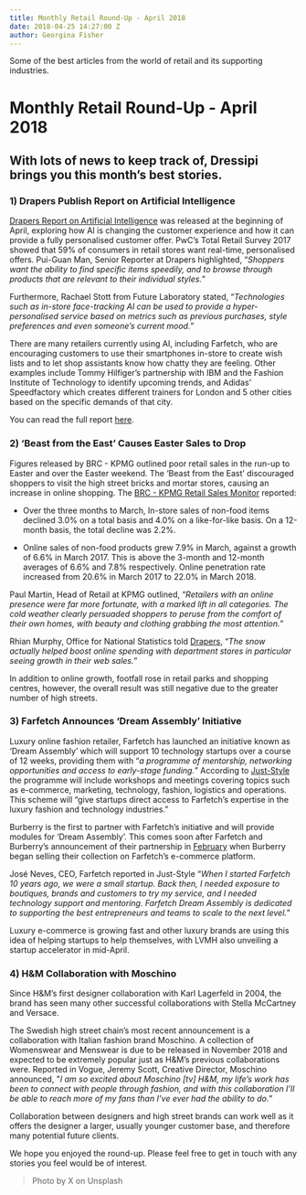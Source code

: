 ```yaml
---
title: Monthly Retail Round-Up - April 2018
date: 2018-04-25 14:27:00 Z
author: Georgina Fisher
---
```


Some of the best articles from the world of retail and its supporting industries.

# Monthly Retail Round-Up - April 2018

## With lots of news to keep track of, Dressipi brings you this month’s best stories.

### 1) Drapers Publish Report on Artificial Intelligence

[Drapers Report on Artificial Intelligence](http://ll1.workcast.net/10573/8311124275420960/Documents/Drapers%20Report%C2%A0%E2%80%93%20Artificial%20Intelligence.pdf) was released at the beginning of April, exploring how AI is changing the customer experience and how it can provide a fully personalised customer offer. PwC’s Total Retail Survey 2017 showed that 59% of consumers in retail stores want real-time, personalised offers. Pui-Guan Man, Senior Reporter at Drapers highlighted, “*Shoppers want the ability to find specific items speedily, and to browse through products that are relevant to their individual styles.*”

Furthermore, Rachael Stott from Future Laboratory stated, “*Technologies such as in-store face-tracking AI can be used to provide a hyper-personalised service based on metrics such as previous purchases, style preferences and even someone’s current mood.*”

There are many retailers currently using AI, including Farfetch, who are encouraging customers to use their smartphones in-store to create wish lists and to let shop assistants know how chatty they are feeling. Other examples include Tommy Hilfiger’s partnership with IBM and the Fashion Institute of Technology to identify upcoming trends, and Adidas’ Speedfactory which creates different trainers for London and 5 other cities based on the specific demands of that city. 

You can read the full report [here](http://ll1.workcast.net/10573/8311124275420960/Documents/Drapers%20Report%C2%A0%E2%80%93%20Artificial%20Intelligence.pdf).


### 2) ‘Beast from the East’ Causes Easter Sales to Drop

Figures released by BRC - KPMG outlined poor retail sales in the run-up to Easter and over the Easter weekend. The ‘Beast from the East’ discouraged shoppers to visit the high street bricks and mortar stores, causing an increase in online shopping. The [BRC - KPMG Retail Sales Monitor](https://home.kpmg.com/uk/en/home/media/press-releases/2018/04/brc-_-kpmg-retail-sales-monitor-march-2018-.html) reported:

* Over the three months to March, In-store sales of non-food items declined 3.0% on a total basis and 4.0% on a like-for-like basis. On a 12-month basis, the total decline was 2.2%.

* Online sales of non-food products grew 7.9% in March, against a growth of 6.6% in March 2017. This is above the 3-month and 12-month averages of 6.6% and 7.8% respectively. Online penetration rate increased from 20.6% in March 2017 to 22.0% in March 2018.

Paul Martin, Head of Retail at KPMG outlined, “*Retailers with an online presence were far more fortunate, with a marked lift in all categories. The cold weather clearly persuaded shoppers to peruse from the comfort of their own homes, with beauty and clothing grabbing the most attention.*”

Rhian Murphy, Office for National Statistics told [Drapers](https://www.drapersonline.com/7030017.article?utm_source=newsletter&utm_medium=email&utm_campaign=DR_EditorialNewsletters.Reg:%20Send%20-%20Daily%20News&mkt_tok=eyJpIjoiWmpVME1UTXdOMlV5WlRFMSIsInQiOiJiYkFqVkFmeld3RENNVE5lZUczUXlSQlNSdGJ0TVVEMms3MnpuTnpiQzI5d1BvalZEc0M0OVNFeUVrdVdoR0NWaEVCNnFaR2pPT1RJTkJBQk93OUkxZmxQczV1S2l6eThQTGJaSGZ5alRzcWFheEN1YXV2aW9QemNZeUxpN21TYyJ9), “*The snow actually helped boost online spending with department stores in particular seeing growth in their web sales.*”

In addition to online growth, footfall rose in retail parks and shopping centres, however, the overall result was still negative due to the greater number of high streets. 

### 3) Farfetch Announces ‘Dream Assembly’ Initiative

Luxury online fashion retailer, Farfetch has launched an initiative known as ‘Dream Assembly’ which will support 10 technology startups over a course of 12 weeks, providing them with “*a programme of mentorship, networking opportunities and access to early-stage funding.*” According to [Just-Style](https://www.just-style.com/news/farfetch-launches-tech-accelerator_id133355.aspx) the programme will include workshops and meetings covering topics such as e-commerce, marketing, technology, fashion, logistics and operations. This scheme will “give startups direct access to Farfetch’s expertise in the luxury fashion and technology industries.”

Burberry is the first to partner with Farfetch’s initiative and will provide modules for ‘Dream Assembly’. This comes soon after Farfetch and Burberry’s announcement of their partnership in [February](https://dressipi.com/blog/monthly-retail-round-up-february-2018/) when Burberry began selling their collection on Farfetch’s e-commerce platform.

José Neves, CEO, Farfetch reported in Just-Style “*When I started Farfetch 10 years ago, we were a small startup. Back then, I needed exposure to boutiques, brands and customers to try my service, and I needed technology support and mentoring. Farfetch Dream Assembly is dedicated to supporting the best entrepreneurs and teams to scale to the next level.*” 

Luxury e-commerce is growing fast and other luxury brands are using this idea of helping startups to help themselves, with LVMH also unveiling a startup accelerator in mid-April.


### 4) H&M Collaboration with Moschino

Since H&M’s first designer collaboration with Karl Lagerfeld in 2004, the brand has seen many other successful collaborations with Stella McCartney and Versace. 

The Swedish high street chain’s most recent announcement is a collaboration with Italian fashion brand Moschino. A collection of Womenswear and Menswear is due to be released in November 2018 and expected to be extremely popular just as H&M’s previous collaborations were. Reported in Vogue, Jeremy Scott, Creative Director, Moschino announced, "*I am so excited about Moschino [tv] H&M, my life’s work has been to connect with people through fashion, and with this collaboration I’ll be able to reach more of my fans than I’ve ever had the ability to do.*" 

Collaboration between designers and high street brands can work well as it offers the designer a larger, usually younger customer base, and therefore many potential future clients.


We hope you enjoyed the round-up. Please feel free to get in touch with any stories you feel would be of interest. 

> Photo by X on Unsplash